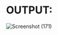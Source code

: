<h1>OUTPUT:</h1>

![Screenshot (171)](https://user-images.githubusercontent.com/102343983/202887325-fc991c07-f18e-4ad9-a5b0-0bc90aa6464f.png)
